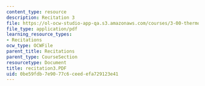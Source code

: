```yaml
---
content_type: resource
description: Recitation 3
file: https://ol-ocw-studio-app-qa.s3.amazonaws.com/courses/3-00-thermodynamics-of-materials-fall-2002/0be59fdb7e9077c6ceedefa729123e41_recitation3.PDF
file_type: application/pdf
learning_resource_types:
- Recitations
ocw_type: OCWFile
parent_title: Recitations
parent_type: CourseSection
resourcetype: Document
title: recitation3.PDF
uid: 0be59fdb-7e90-77c6-ceed-efa729123e41
---
```

